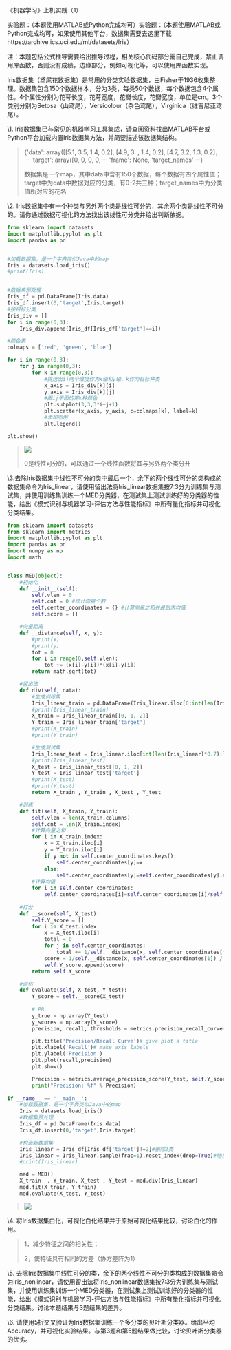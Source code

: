 《机器学习》上机实践（1）

 

实验题：（本题使用MATLAB或Python完成均可）实验题：（本题使用MATLAB或Python完成均可，如果使用其他平台，数据集需要去这里下载https://archive.ics.uci.edu/ml/datasets/Iris）

 

注：本题包括公式推导需要给出推导过程，相关核心代码部分需自己完成，禁止调用库函数，否则没有成绩，边缘部分，例如可视化等，可以使用库函数实现。

 

Iris数据集（鸢尾花数据集）是常用的分类实验数据集，由Fisher于1936收集整理。数据集包含150个数据样本，分为3类，每类50个数据，每个数据包含4个属性。4个属性分别为花萼长度，花萼宽度，花瓣长度，花瓣宽度，单位是cm。3个类别分别为Setosa（山鸢尾），Versicolour（杂色鸢尾），Virginica（维吉尼亚鸢尾）。

 

\1. Iris数据集已与常见的机器学习工具集成，请查阅资料找出MATLAB平台或Python平台加载内置Iris数据集方法，并简要描述该数据集结构。

> {'data': array([[5.1, 3.5, 1.4, 0.2],
>     [4.9, 3. , 1.4, 0.2],
>     [4.7, 3.2, 1.3, 0.2]，
>     ···
> 'target': array([0, 0, 0, 0, ···
> 'frame': None, 
> 'target_names' ···}
>
> 数据集是一个map，其中data中含有150个数据，每个数据有四个属性值；target中为data中数据对应的分类，有0-2共三种；target_names中为分类值所对应的花名

\2. Iris数据集中有一个种类与另外两个类是线性可分的，其余两个类是线性不可分的。请你通过数据可视化的方法找出该线性可分类并给出判断依据。

```python
from sklearn import datasets
import matplotlib.pyplot as plt
import pandas as pd


#加载数据集，是一个字典类似Java中的map
Iris = datasets.load_iris()
#print(Iris)


#数据集预处理
Iris_df = pd.DataFrame(Iris.data)
Iris_df.insert(0,'target',Iris.target)
#按目标分类
Iris_div = []
for i in range(0,3):
    Iris_div.append(Iris_df[Iris_df['target']==i])

#颜色表
colmaps = ['red', 'green', 'blue']

for i in range(0,3):
    for j in range(0,3):
        for k in range(0,3):
            #挑选出ij两个维度作为x轴和y轴，k作为目标种类
            x_axis = Iris_div[k][i]
            y_axis = Iris_div[k][j]
            #画ij子图的第k种颜色
            plt.subplot(3,3,3*i+j+1)
            plt.scatter(x_axis, y_axis, c=colmaps[k], label=k)
            #添加图例
            plt.legend()

plt.show()
```




> ![](Figure_1.png)
>
> 0是线性可分的，可以通过一个线性函数将其与另外两个类分开



\3.去除Iris数据集中线性不可分的类中最后一个，余下的两个线性可分的类构成的数据集命令为Iris_linear，请使用留出法将Iris_linear数据集按7:3分为训练集与测试集，并使用训练集训练一个MED分类器，在测试集上测试训练好的分类器的性能，给出《模式识别与机器学习-评估方法与性能指标》中所有量化指标并可视化分类结果。

```python
from sklearn import datasets
from sklearn import metrics
import matplotlib.pyplot as plt
import pandas as pd
import numpy as np
import math


class MED(object):
    #初始化
    def __init__(self):
        self.vlen = 0 
        self.cnt = 0 #统计向量个数
        self.center_coordinates = {} #计算向量之和并最后求均值
        self.score = []

    #向量距离
    def __distance(self, x, y):
        #print(x)
        #print(y)
        tot = 0
        for i in range(0,self.vlen):
            tot += (x[i]-y[i])*(x[i]-y[i])
        return math.sqrt(tot)

    #留出法
    def div(self, data):
        #生成训练集
        Iris_linear_train = pd.DataFrame(Iris_linear.iloc[0:int(len(Iris_linear)*0.7)])
        #print(Iris_linear_train)
        X_train = Iris_linear_train[[0, 1, 2]]
        Y_train = Iris_linear_train['target']
        #print(X_train)
        #print(Y_train)

        #生成测试集
        Iris_linear_test = Iris_linear.iloc[int(len(Iris_linear)*0.7):len(Iris_linear)].reset_index(drop=True)
        #print(Iris_linear_test)
        X_test = Iris_linear_test[[0, 1, 2]]
        Y_test = Iris_linear_test['target']
        #print(X_test)
        #print(Y_test)
        return X_train , Y_train , X_test , Y_test

    #训练
    def fit(self, X_train, Y_train):
        self.vlen = len(X_train.columns)
        self.cnt = len(X_train.index)
        #计算向量之和
        for i in X_train.index:
            x = X_train.iloc[i]
            y = Y_train.iloc[i]
            if y not in self.center_coordinates.keys():
                self.center_coordinates[y]=x
            else:
                self.center_coordinates[y]=self.center_coordinates[y].add(x,fill_value=0)
        #计算均值
        for i in self.center_coordinates:
            self.center_coordinates[i]=self.center_coordinates[i]/self.cnt
    
    #打分
    def __score(self, X_test):
        self.Y_score = []
        for i in X_test.index:
            x = X_test.iloc[i]
            total = 0
            for j in self.center_coordinates:
                total += 1/self.__distance(x, self.center_coordinates[j])
            score = 1/self.__distance(x, self.center_coordinates[1]) / total
            self.Y_score.append(score)
        return self.Y_score

    #评估
    def evaluate(self, X_test, Y_test):
        Y_score = self.__score(X_test)
    
        # PR
        y_true = np.array(Y_test)
        y_scores = np.array(Y_score)
        precision, recall, thresholds = metrics.precision_recall_curve(y_true, y_scores)

        plt.title('Precision/Recall Curve')# give plot a title
        plt.xlabel('Recall')# make axis labels
        plt.ylabel('Precision')
        plt.plot(recall,precision)
        plt.show()

        Precision = metrics.average_precision_score(Y_test, self.Y_score)
        print("Precision: %f" % Precision)
    
if __name__ == '__main__':
    #加载数据集，是一个字典类似Java中的map
    Iris = datasets.load_iris()
    #数据集预处理
    Iris_df = pd.DataFrame(Iris.data)
    Iris_df.insert(0,'target',Iris.target)

    #构造新数据集
    Iris_linear = Iris_df[Iris_df['target']!=2]#删除2类
    Iris_linear = Iris_linear.sample(frac=1).reset_index(drop=True)#随机打乱
    #print(Iris_linear)

    med = MED()
    X_train  , Y_train, X_test , Y_test = med.div(Iris_linear)
    med.fit(X_train, Y_train)
    med.evaluate(X_test, Y_test)
```
> ![](Figure_2.png)

\4. 将Iris数据集白化，可视化白化结果并于原始可视化结果比较，讨论白化的作用。

> 1，减少特征之间的相关性；
>
> 2，使特征具有相同的方差（协方差阵为1）

\5. 去除Iris数据集中线性可分的类，余下的两个线性不可分的类构成的数据集命令为Iris_nonlinear，请使用留出法将Iris_nonlinear数据集按7:3分为训练集与测试集，并使用训练集训练一个MED分类器，在测试集上测试训练好的分类器的性能，给出《模式识别与机器学习-评估方法与性能指标》中所有量化指标并可视化分类结果。讨论本题结果与3题结果的差异。

 

\6. 请使用5折交叉验证为Iris数据集训练一个多分类的贝叶斯分类器。给出平均Accuracy，并可视化实验结果。与第3题和第5题结果做比较，讨论贝叶斯分类器的优劣。

 